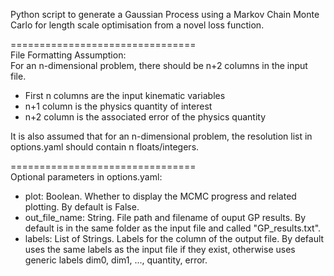 Python script to generate a Gaussian Process using a Markov Chain Monte Carlo for length scale optimisation from a novel loss function. 


================================  <br>
File Formatting Assumption:<br>
For an n-dimensional problem, there should be n+2 columns in the input file.
- First n columns are the input kinematic variables
- n+1 column is the physics quantity of interest
- n+2 column is the associated error of the physics quantity

It is also assumed that for an n-dimensional problem, the resolution list in options.yaml should contain n floats/integers. 

================================ <br>
Optional parameters in options.yaml: <br>
- plot: Boolean. Whether to display the MCMC progress and related plotting. By default is False. 
- out_file_name: String. File path and filename of ouput GP results. By default is in the same folder as the input file and called "GP_results.txt".   
- labels: List of Strings. Labels for the column of the output file. By default uses the same labels as the input file if they exist, otherwise uses generic labels dim0, dim1, ..., quantity, error. 